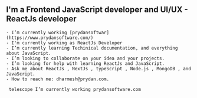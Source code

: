 ## I'm a Frontend JavaScript developer and UI/UX - ReactJs developer

    - I’m currently working [prydansoftwar](https://www.prydansoftware.com/) 
    - I'm currently working as ReactJs Developer 
    - I’m currently learning Techinical documentation, and everything about JavaScript.
    - I’m looking to collaborate on your idea and your projects.
    - I’m looking for help with learning ReactJs and JavaScript.
    - Ask me about ReactJs , NextJs , typeScript , Node.js , MongoDB , and JavaScript.
    - How to reach me: dharmesh@prydan.com.
    
     telescope I’m currently working prydansoftware.com
